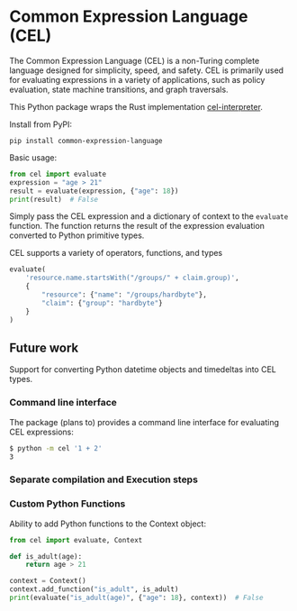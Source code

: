
# Common Expression Language (CEL)

The Common Expression Language (CEL) is a non-Turing complete language designed for simplicity, 
speed, and safety. CEL is primarily used for evaluating expressions in a variety of applications,
such as policy evaluation, state machine transitions, and graph traversals.

This Python package wraps the Rust implementation [cel-interpreter](https://crates.io/crates/cel-interpreter).

Install from PyPI:
```
pip install common-expression-language
```

Basic usage:

```python
from cel import evaluate
expression = "age > 21"
result = evaluate(expression, {"age": 18})
print(result)  # False
```

Simply pass the CEL expression and a dictionary of context to the `evaluate` function. The function
returns the result of the expression evaluation converted to Python primitive types.

CEL supports a variety of operators, functions, and types

```python
evaluate(
    'resource.name.startsWith("/groups/" + claim.group)', 
    {
        "resource": {"name": "/groups/hardbyte"},
        "claim": {"group": "hardbyte"}
    }
)
```
## Future work

Support for converting Python datetime objects and timedeltas into CEL types.

### Command line interface

The package (plans to) provides a command line interface for evaluating CEL expressions:

```bash
$ python -m cel '1 + 2'
3
```

### Separate compilation and Execution steps
### Custom Python Functions

Ability to add Python functions to the Context object:

```python
from cel import evaluate, Context

def is_adult(age):
    return age > 21

context = Context()
context.add_function("is_adult", is_adult)
print(evaluate("is_adult(age)", {"age": 18}, context))  # False
```
